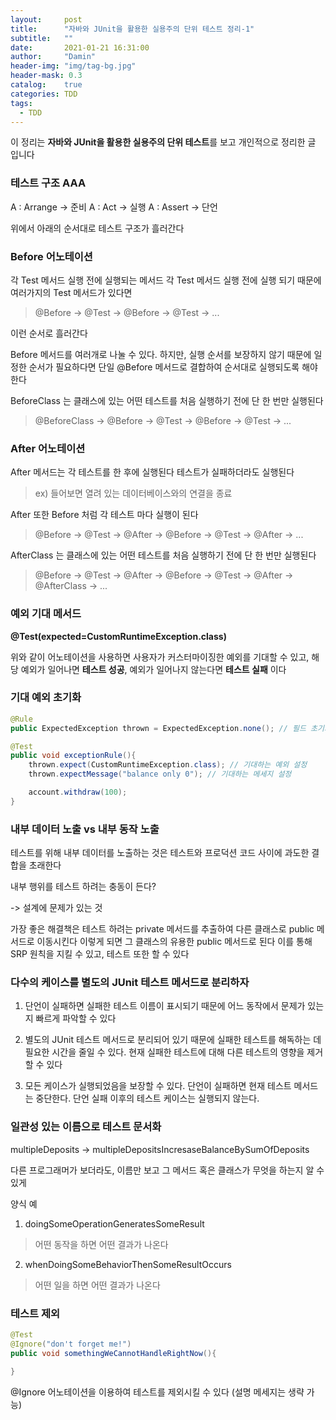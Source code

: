 ```yaml
---
layout:     post
title:      "자바와 JUnit을 활용한 실용주의 단위 테스트 정리-1"
subtitle:   ""
date:       2021-01-21 16:31:00
author:     "Damin"
header-img: "img/tag-bg.jpg"
header-mask: 0.3
catalog:    true
categories: TDD
tags:
  - TDD
---
```


이 정리는 **자바와 JUnit을 활용한 실용주의 단위 테스트**를 보고 개인적으로 정리한 글 입니다

### 테스트 구조 AAA

A : Arrange -> 준비
A : Act -> 실행
A : Assert -> 단언

위에서 아래의 순서대로 테스트 구조가 흘러간다

### Before 어노테이션

각 Test 메서드 실행 전에 실행되는 메서드
각 Test 메서드 실행 전에 실행 되기 때문에 여러가지의 Test 메서드가 있다면

> @Before -> @Test -> @Before -> @Test -> ...

이런 순서로 흘러간다

Before 메서드를 여러개로 나눌 수 있다. 하지만, 실행 순서를 보장하지 않기 때문에 일정한 순서가 필요하다면 단일 @Before 메서드로 결합하여 순서대로 실행되도록 해야 한다

BeforeClass 는 클래스에 있는 어떤 테스트를 처음 실행하기 전에 단 한 번만 실행된다

> @BeforeClass -> @Before -> @Test -> @Before -> @Test -> ...

### After 어노테이션

After 메서드는 각 테스트를 한 후에 실행된다
테스트가 실패하더라도 실행된다

> ex) 들어보면 열려 있는 데이터베이스와의 연결을 종료

After 또한 Before 처럼 각 테스트 마다 실행이 된다

> @Before -> @Test -> @After -> @Before -> @Test -> @After -> ...

AfterClass 는 클래스에 있는 어떤 테스트를 처음 실행하기 전에 단 한 번만 실행된다

> @Before -> @Test -> @After -> @Before -> @Test -> @After -> @AfterClass -> ...

### 예외 기대 메서드

**@Test(expected=CustomRuntimeException.class)**

위와 같이 어노테이션을 사용하면
사용자가 커스터마이징한 예외를 기대할 수 있고, 해당 예외가 일어나면 **테스트 성공**, 예외가 일어나지 않는다면 **테스트 실패** 이다

### 기대 예외 초기화

```java
@Rule
public ExpectedException thrown = ExpectedException.none(); // 필드 초기화

@Test
public void exceptionRule(){
    thrown.expect(CustomRuntimeException.class); // 기대하는 예외 설정
    thrown.expectMessage("balance only 0"); // 기대하는 메세지 설정

    account.withdraw(100);
}
```

### 내부 데이터 노출 vs 내부 동작 노출

테스트를 위해 내부 데이터를 노출하는 것은 테스트와 프로덕션 코드 사이에 과도한 결합을 초래한다

내부 행위를 테스트 하려는 충동이 든다?

-> 설계에 문제가 있는 것

가장 좋은 해결책은 테스트 하려는 private 메서드를 추출하여 다른 클래스로 public 메서드로 이동시킨다
이렇게 되면 그 클래스의 유용한 public 메서드로 된다
이를 통해 SRP 원칙을 지킬 수 있고, 테스트 또한 할 수 있다

### 다수의 케이스를 별도의 JUnit 테스트 메서드로 분리하자

1. 단언이 실패하면 실패한 테스트 이름이 표시되기 때문에 어느 동작에서 문제가 있는지 빠르게 파악할 수 있다

2. 별도의 JUnit 테스트 메서드로 분리되어 있기 때문에 실패한 테스트를 해독하는 데 필요한 시간을 줄일 수 있다. 현재 실패한 테스트에 대해 다른 테스트의 영향을 제거할 수 있다

3. 모든 케이스가 실행되었음을 보장할 수 있다. 단언이 실패하면 현재 테스트 메서드는 중단한다. 단언 실패 이후의 테스트 케이스는 실행되지 않는다.

### 일관성 있는 이름으로 테스트 문서화

multipleDeposits -> multipleDepositsIncresaseBalanceBySumOfDeposits

다른 프로그래머가 보더라도, 이름만 보고 그 메서드 혹은 클래스가 무엇을 하는지 알 수 있게

양식 예

1. doingSomeOperationGeneratesSomeResult

> 어떤 동작을 하면 어떤 결과가 나온다

2. whenDoingSomeBehaviorThenSomeResultOccurs

> 어떤 일을 하면 어떤 결과가 나온다


### 테스트 제외

```java
@Test
@Ignore("don't forget me!")
public void somethingWeCannotHandleRightNow(){

}
```

@Ignore 어노테이션을 이용하여 테스트를 제외시킬 수 있다 (설명 메세지는 생략 가능)

